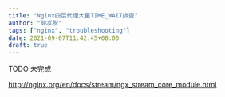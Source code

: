 ```yaml
---
title: "Nginx四层代理大量TIME_WAIT排查"
author: "颇忒脱"
tags: ["nginx", "troubleshooting"]
date: 2021-09-07T11:42:45+08:00
draft: true
---
```


<!--more-->

TODO 未完成

http://nginx.org/en/docs/stream/ngx_stream_core_module.html